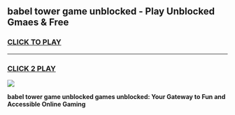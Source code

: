 
## babel tower game unblocked - Play Unblocked Gmaes & Free
<h3>
<a href="https://news.freeplayer.one?title=babel_tower_game_unblocked&ref=16F">CLICK TO PLAY</a></h3>
<hr>

<h3>
<a href="https://news.freeplayer.one?title=babel_tower_game_unblocked&ref=16F">CLICK 2 PLAY</a>
  
</h3>

<a href="https://news.freeplayer.one?title=babel_tower_game_unblocked&ref=16F/"><img src="https://clearcache.store/games.png"></a>


**babel tower game unblocked games unblocked: Your Gateway to Fun and Accessible Online Gaming**
